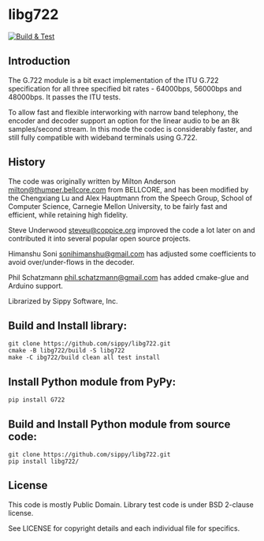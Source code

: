 # libg722

[![Build & Test](https://github.com/sippy/libg722/actions/workflows/build_and_test.yml/badge.svg)](https://github.com/sippy/libg722/actions/workflows/build_and_test.yml)

## Introduction

The G.722 module is a bit exact implementation of the ITU G.722 specification
for all three specified bit rates - 64000bps, 56000bps and 48000bps. It passes
the ITU tests.

To allow fast and flexible interworking with narrow band telephony, the
encoder and decoder support an option for the linear audio to be an 8k
samples/second stream. In this mode the codec is considerably faster, and
still fully compatible with wideband terminals using G.722.

## History

The code was originally written by Milton Anderson <milton@thumper.bellcore.com>
from BELLCORE, and has been modified by the Chengxiang Lu and Alex Hauptmann
from the Speech Group, School of Computer Science, Carnegie Mellon University,
to be fairly fast and efficient, while retaining high fidelity.

Steve Underwood <steveu@coppice.org> improved the code a lot later on and
contributed it into several popular open source projects.

Himanshu Soni <sonihimanshu@gmail.com> has adjusted some coefficients
to avoid over/under-flows in the decoder.

Phil Schatzmann <phil.schatzmann@gmail.com> has added cmake-glue and Arduino
support.

Librarized by Sippy Software, Inc.

## Build and Install library:

```
git clone https://github.com/sippy/libg722.git
cmake -B libg722/build -S libg722
make -C ibg722/build clean all test install
```

## Install Python module from PyPy:

```
pip install G722
```

## Build and Install Python module from source code:

```
git clone https://github.com/sippy/libg722.git
pip install libg722/
```

## License

This code is mostly Public Domain. Library test code is under BSD 2-clause
license.

See LICENSE for copyright details and each individual file for specifics.
